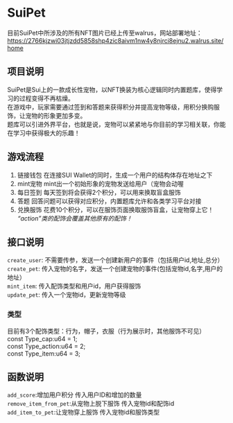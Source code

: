 # SuiPet
目前SuiPet中所涉及的所有NFT图片已经上传至walrus，网站部署地址：https://2766kjzwi03jtjzdd5858shp4zic8aivm1nw4y8njrci8ejnu2.walrus.site/home
## 项目说明
SuiPet是Sui上的一款成长性宠物，以NFT换装为核心逻辑同时内置题库，使得学习的过程变得不再枯燥。<br>
在游戏中，玩家需要通过签到和答题来获得积分并提高宠物等级，用积分换购服饰，让宠物的形象更加多变。<br>
题库可以引进外界平台，也就是说，宠物可以紧紧地与你目前的学习相关联，你能在学习中获得极大的乐趣！

## 游戏流程
1. 链接钱包
在连接SUI Wallet的同时，生成一个用户的结构体存在地址之下
2. mint宠物
mint出一个初始形象的宠物发送给用户（宠物会动喔
3. 每日签到
每天签到将会获得2个积分，可以用来换取盲盒服饰
4. 答题
回答问题可以获得对应积分，内置题库允许和各类学习平台对接
5. 兑换服饰
花费10个积分，可以在服饰页面换取服饰盲盒，让宠物穿上它！
*“action”类的配饰会覆盖其他原有的配饰！*


## 接口说明
`create_user`: 不需要传参，发送一个创建新用户的事件（包括用户id,地址,总分）<br>
`create_pet`: 传入宠物的名字，发送一个创建宠物的事件(包括宠物id,名字,用户的地址）<br> 
`mint_item`: 传入配饰类型和用户id，用户获得服饰 <br>
`update_pet`: 传入一个宠物id，更新宠物等级 <br>
### 类型
目前有3个配饰类型：行为，帽子，衣服（行为展示时，其他服饰不可见）<br> 
const Type_cap:u64 = 1; <br>
const Type_action:u64 = 2; <br>
const Type_item:u64 = 3; <br>

## 函数说明
`add_score`:增加用户积分 传入用户ID和增加的数量 <br>
`remove_item_from_pet`:从宠物上脱下服饰  传入宠物id和配饰id <br>
`add_item_to_pet`:让宠物穿上服饰  传入宠物id和服饰类型 <br>
